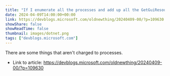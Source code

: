 ```yaml
---
title: "If I enumerate all the processes and add up all the Get­Gui­Resources, why doesn’t it match the GR_GLOBAL value?"
date: 2024-04-09T14:00:00+00:00
link: https://devblogs.microsoft.com/oldnewthing/20240409-00/?p=109630
showShare: false
showReadTime: false
thumbnail: images/dotnet.png
tags: ["devblogs.microsoft.com"]
---
```

There are some things that aren't charged to processes.

- Link to article: https://devblogs.microsoft.com/oldnewthing/20240409-00/?p=109630